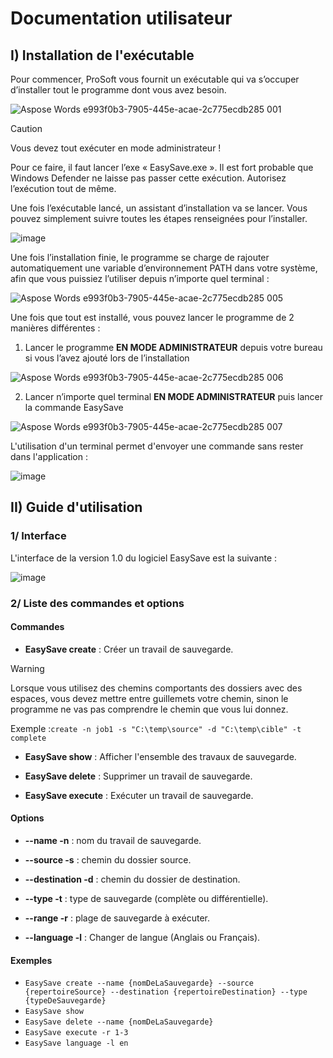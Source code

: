 # Documentation utilisateur

## I) Installation de l'exécutable

Pour commencer, ProSoft vous fournit un exécutable qui va s’occuper d’installer tout le programme dont vous avez besoin.

![Aspose Words e993f0b3-7905-445e-acae-2c775ecdb285 001](https://github.com/agordienproject/EasySave/assets/127090687/95a0b779-f2be-40df-af01-601e4b4b1b18)

> [!CAUTION]
> Vous devez tout exécuter en mode administrateur !

Pour ce faire, il faut lancer l’exe « EasySave.exe ». Il est fort probable que Windows Defender ne laisse pas passer cette exécution. Autorisez l’exécution tout de même.

Une fois l’exécutable lancé, un assistant d’installation va se lancer. Vous pouvez simplement suivre toutes les étapes renseignées pour l’installer.

![image](https://github.com/agordienproject/EasySave/assets/150005779/41ee8d11-50cb-46ad-960b-a638965cb610)


Une fois l’installation finie, le programme se charge de rajouter automatiquement une variable d’environnement PATH dans votre système, afin que vous puissiez l’utiliser depuis n’importe quel terminal :

![Aspose Words e993f0b3-7905-445e-acae-2c775ecdb285 005](https://github.com/agordienproject/EasySave/assets/127090687/83502ff4-dd0b-4140-8475-85e282053109)


Une fois que tout est installé, vous pouvez lancer le programme de 2 manières différentes :

1. Lancer le programme **EN MODE ADMINISTRATEUR** depuis votre bureau si vous l’avez ajouté lors de l’installation

![Aspose Words e993f0b3-7905-445e-acae-2c775ecdb285 006](https://github.com/agordienproject/EasySave/assets/127090687/b1a325a9-3485-4355-9463-e3f47ed67315)


2. Lancer n’importe quel terminal **EN MODE ADMINISTRATEUR** puis lancer la commande EasySave

![Aspose Words e993f0b3-7905-445e-acae-2c775ecdb285 007](https://github.com/agordienproject/EasySave/assets/127090687/cbdaec4c-d555-42ce-be15-c0fe6db67cbe)


L'utilisation d'un terminal permet d'envoyer une commande sans rester dans l'application :

![image](https://github.com/agordienproject/EasySave/assets/127090687/ebf6cfb1-1786-4902-bd23-fa2de9d3e63d)




## II) Guide d'utilisation

### 1/ Interface

L'interface de la version 1.0 du logiciel EasySave est la suivante :

![image](https://github.com/agordienproject/EasySave/assets/127090687/e38a9e2a-3ea8-433e-a6f2-5c71fa5a5a17)



### 2/ Liste des commandes et options


#### Commandes

- **EasySave create** : Créer un travail de sauvegarde.

> [!WARNING]
> Lorsque vous utilisez des chemins comportants des dossiers avec des espaces, vous devez mettre entre guillemets votre chemin, sinon le programme ne vas pas comprendre le chemin que vous lui donnez.
>
> Exemple :`create -n job1 -s "C:\temp\source" -d "C:\temp\cible" -t complete`

- **EasySave show** : Afficher l'ensemble des travaux de sauvegarde.

- **EasySave delete** : Supprimer un travail de sauvegarde.

- **EasySave execute** : Exécuter un travail de sauvegarde.


#### Options

- **--name -n** : nom du travail de sauvegarde.

- **--source -s** : chemin du dossier source.

- **--destination -d** : chemin du dossier de destination.

- **--type -t** : type de sauvegarde (complète ou différentielle).

- **--range -r** : plage de sauvegarde à exécuter.

- **--language -l** : Changer de langue (Anglais ou Français).

#### Exemples

- `EasySave create --name {nomDeLaSauvegarde} --source {repertoireSource} --destination {repertoireDestination} --type {typeDeSauvegarde}`
- `EasySave show`
- `EasySave delete --name {nomDeLaSauvegarde}`
- `EasySave execute -r 1-3`
- `EasySave language -l en`
